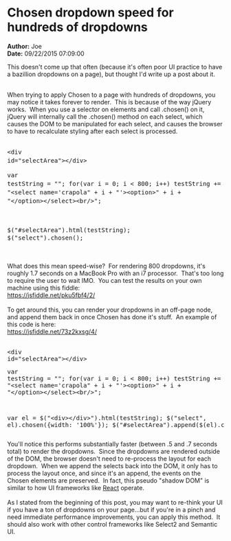 # Chosen dropdown speed for hundreds of dropdowns

**Author:** Joe
<br/>**Date:** 09/22/2015 07:09:00

This doesn't come up that often (because it's often poor UI practice to have a bazillion dropdowns on a page), but thought I'd write up a post about it.<div><br></div><div>When trying to apply Chosen to a page with hundreds of dropdowns, you may notice it takes forever to render. &nbsp;This is because of the way jQuery works. &nbsp;When you use a selector on elements and call .chosen() on it, jQuery will internally call the .chosen() method on each select, which causes the DOM to be manipulated for each select, and causes the browser to have to recalculate styling after each select is processed.</div><div><br></div><div><div><pre class="brush:html" style="line-height: 1.42857;">&lt;div id="selectArea"&gt;&lt;/div&gt;</pre><pre class="brush:javascript" style="line-height: 1.42857;"><span style="line-height: 1.42857;">var testString = "";
for(var i = 0; i &lt; 800; i++)
    testString += "&lt;select name='crapola" + i + "'&gt;&lt;option&gt;" + i + "&lt;/option&gt;&lt;/select&gt;&lt;br/&gt;";

</span><span style="line-height: 18.5714px;">$("#selectArea").html(testString);
$("select").chosen();
</span></pre></div></div><div><span style="line-height: 18.5714px;"><br></span></div><div>What does this mean speed-wise? &nbsp;For rendering 800 dropdowns, it's roughly 1.7 seconds on a MacBook Pro with an i7 processor. &nbsp;That's too long to require the user to wait IMO. &nbsp;You can test the results on your own machine using this fiddle:</div><div><a href="https://jsfiddle.net/pku5fbf4/2/">https://jsfiddle.net/pku5fbf4/2/</a></div><div><br></div><div>To get around this, you can render your dropdowns in an off-page node, and append them back in once Chosen has done it's stuff. &nbsp;An example of this code is here:</div><div><a href="https://jsfiddle.net/73z2kxsg/4/">https://jsfiddle.net/73z2kxsg/4/</a></div><div><br></div><pre class="brush:html">&lt;div id="selectArea"&gt;&lt;/div&gt;</pre><pre class="brush:javascript">var testString = "";
for(var i = 0; i &lt; 800; i++)
    testString += "&lt;select name='crapola" + i + "'&gt;&lt;option&gt;" + i + "&lt;/option&gt;&lt;/select&gt;&lt;br/&gt;";

var el = $("&lt;div&gt;&lt;/div&gt;").html(testString);
$("select", el).chosen({width: '100%'});
$("#selectArea").append($(el).children());
</pre><div>You'll notice this performs substantially faster (between .5 and .7 seconds total) to render the dropdowns. &nbsp;Since the dropdowns are rendered outside of the DOM, the browser doesn't need to re-process the layout for each dropdown. &nbsp;When we append the selects back into the DOM, it only has to process the layout once, and since it's an append, the events on the Chosen elements are preserved. &nbsp;In fact, this pseudo "shadow DOM" is similar to how UI frameworks like <a href="https://facebook.github.io/react/">React</a> operate.</div><div><br></div><div>As I stated from the beginning of this post, you may want to re-think your UI if you have a ton of dropdowns on your page...but if you're in a pinch and need immediate performance improvements, you can apply this method. &nbsp;It should also work with other control frameworks like Select2 and Semantic UI.</div>
